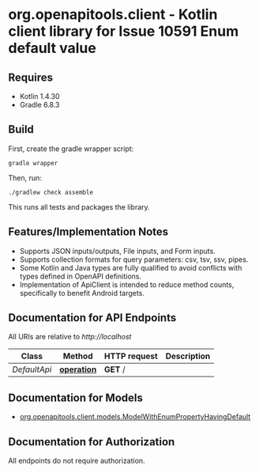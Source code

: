 # org.openapitools.client - Kotlin client library for Issue 10591 Enum default value

## Requires

* Kotlin 1.4.30
* Gradle 6.8.3

## Build

First, create the gradle wrapper script:

```
gradle wrapper
```

Then, run:

```
./gradlew check assemble
```

This runs all tests and packages the library.

## Features/Implementation Notes

* Supports JSON inputs/outputs, File inputs, and Form inputs.
* Supports collection formats for query parameters: csv, tsv, ssv, pipes.
* Some Kotlin and Java types are fully qualified to avoid conflicts with types defined in OpenAPI definitions.
* Implementation of ApiClient is intended to reduce method counts, specifically to benefit Android targets.

<a name="documentation-for-api-endpoints"></a>
## Documentation for API Endpoints

All URIs are relative to *http://localhost*

Class | Method | HTTP request | Description
------------ | ------------- | ------------- | -------------
*DefaultApi* | [**operation**](docs/DefaultApi.md#operation) | **GET** / | 


<a name="documentation-for-models"></a>
## Documentation for Models

 - [org.openapitools.client.models.ModelWithEnumPropertyHavingDefault](docs/ModelWithEnumPropertyHavingDefault.md)


<a name="documentation-for-authorization"></a>
## Documentation for Authorization

All endpoints do not require authorization.
